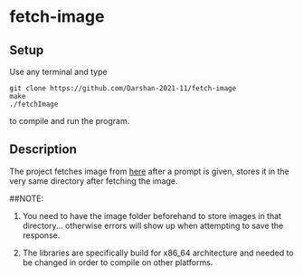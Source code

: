 # fetch-image

## Setup

Use any terminal and type

```
git clone https://github.com/Darshan-2021-11/fetch-image
make
./fetchImage
```

to compile and run the program.

## Description

The project fetches image from [here](pollination.ai) after a prompt is given, stores it in the very same directory after fetching the image.

##NOTE: 

1. You need to have the image folder beforehand to store images in that directory... otherwise errors will show up when attempting to save the response.

2. The libraries are specifically build for x86_64 architecture and needed to be changed in order to compile on other platforms.

